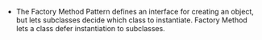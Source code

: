 - The Factory Method Pattern defines an interface for creating an object, but lets subclasses decide which class to instantiate. Factory Method lets a class defer instantiation to subclasses.